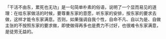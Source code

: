 「干活不由东，累死也无功」是一句简单朴素的俗语，说明了一个显而易见的道理：在给东家做活的时候，要尊重东家的意愿，听东家的安排，按东家的要求去做，这样才能令东家满意。否则，如果强调自我个性，自命不凡、自以为是、自做主张的不按照东家的要求做，即使做得再多也是费力不讨好，也很难令东家满意，是徒劳无益的。
